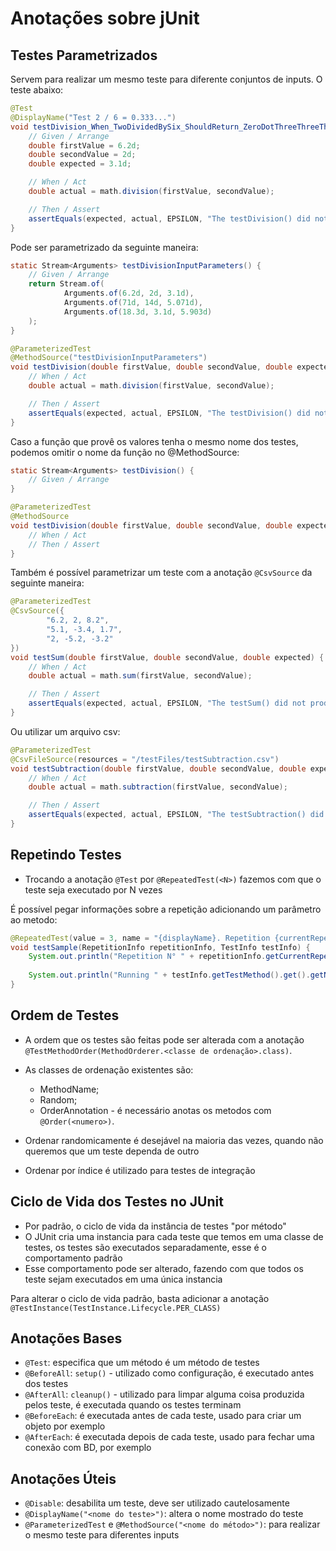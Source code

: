 # Anotações sobre jUnit

## Testes Parametrizados

Servem para realizar um mesmo teste para diferente conjuntos de inputs.
O teste abaixo:
```java
@Test
@DisplayName("Test 2 / 6 = 0.333...")
void testDivision_When_TwoDividedBySix_ShouldReturn_ZeroDotThreeThreeThreeAndSoOn() {
    // Given / Arrange
    double firstValue = 6.2d;
    double secondValue = 2d;
    double expected = 3.1d;

    // When / Act
    double actual = math.division(firstValue, secondValue);

    // Then / Assert
    assertEquals(expected, actual, EPSILON, "The testDivision() did not produce expected result");
}
```

Pode ser parametrizado da seguinte maneira:
```java
static Stream<Arguments> testDivisionInputParameters() {
    // Given / Arrange
    return Stream.of(
            Arguments.of(6.2d, 2d, 3.1d),
            Arguments.of(71d, 14d, 5.071d),
            Arguments.of(18.3d, 3.1d, 5.903d)
    );
}

@ParameterizedTest
@MethodSource("testDivisionInputParameters")
void testDivision(double firstValue, double secondValue, double expected) {
    // When / Act
    double actual = math.division(firstValue, secondValue);

    // Then / Assert
    assertEquals(expected, actual, EPSILON, "The testDivision() did not produce expected result");
}
```

Caso a função que provê os valores tenha o mesmo nome dos testes, podemos omitir o nome da função no @MethodSource:
```java
static Stream<Arguments> testDivision() {
    // Given / Arrange
}

@ParameterizedTest
@MethodSource
void testDivision(double firstValue, double secondValue, double expected) {
    // When / Act
    // Then / Assert
}
```

Também é possível parametrizar um teste com a anotação `@CsvSource` da seguinte maneira:
```java
@ParameterizedTest
@CsvSource({
        "6.2, 2, 8.2",
        "5.1, -3.4, 1.7",
        "2, -5.2, -3.2"
})
void testSum(double firstValue, double secondValue, double expected) {
    // When / Act
    double actual = math.sum(firstValue, secondValue);

    // Then / Assert
    assertEquals(expected, actual, EPSILON, "The testSum() did not produce expected result");
}
```

Ou utilizar um arquivo csv:
```java
@ParameterizedTest
@CsvFileSource(resources = "/testFiles/testSubtraction.csv")
void testSubtraction(double firstValue, double secondValue, double expected) {
    // When / Act
    double actual = math.subtraction(firstValue, secondValue);

    // Then / Assert
    assertEquals(expected, actual, EPSILON, "The testSubtraction() did not produce expected result");
}
```

## Repetindo Testes

- Trocando a anotação `@Test` por `@RepeatedTest(<N>)` fazemos com que o teste seja executado por N vezes

É possível pegar informações sobre a repetição adicionando um parâmetro ao metodo:
```java
@RepeatedTest(value = 3, name = "{displayName}. Repetition {currentRepetition} of {totalRepetitions}")
void testSample(RepetitionInfo repetitionInfo, TestInfo testInfo) {
    System.out.println("Repetition N° " + repetitionInfo.getCurrentRepetition() + " of " + repetitionInfo.getTotalRepetitions());
    
    System.out.println("Running " + testInfo.getTestMethod().get().getName());
}
```

## Ordem de Testes

- A ordem que os testes são feitas pode ser alterada com a anotação `@TestMethodOrder(MethodOrderer.<classe de ordenação>.class)`.
- As classes de ordenação existentes são:
    - MethodName;
    - Random;
    - OrderAnnotation - é necessário anotas os metodos com `@Order(<numero>)`. 

- Ordenar randomicamente é desejável na maioria das vezes, quando não queremos que um teste dependa de outro
- Ordenar por índice é utilizado para testes de integração

## Ciclo de Vida dos Testes no JUnit

- Por padrão, o ciclo de vida da instância de testes "por método"
- O JUnit cria uma instancia para cada teste que temos em uma classe de testes, os testes são executados separadamente, esse é o comportamento padrão
- Esse comportamento pode ser alterado, fazendo com que todos os teste sejam executados em uma única instancia

Para alterar o ciclo de vida padrão, basta adicionar a anotação `@TestInstance(TestInstance.Lifecycle.PER_CLASS)`

## Anotações Bases

- `@Test`: especifica que um método é um método de testes
- `@BeforeAll`: `setup()` - utilizado como configuração, é executado antes dos testes
- `@AfterAll`: `cleanup()` - utilizado para limpar alguma coisa produzida pelos teste, é executada quando os testes terminam
- `@BeforeEach`: é executada antes de cada teste, usado para criar um objeto por exemplo
- `@AfterEach`: é executada depois de cada teste, usado para fechar uma conexão com BD, por exemplo

## Anotações Úteis

- `@Disable`: desabilita um teste, deve ser utilizado cautelosamente
- `@DisplayName("<nome do teste>")`: altera o nome mostrado do teste
- `@ParameterizedTest` e `@MethodSource("<nome do método>")`: para realizar o mesmo teste para diferentes inputs

